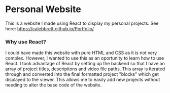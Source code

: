# Personal Website
This is a website I made using React to display my personal projects. See here: https://calebbrett.github.io/Portfolio/

### Why use React?
I could have made this website with pure HTML and CSS as it is not very complex. However, I wanted to use this as an oportunity to learn how to use React.
I took advantage of React by setting up the backend so that I have an array of project titles, descripitons and video file paths. This array is iterated through and converted into the final formatted project "blocks"  which get displayed to the viewer. This allows me to easily add new projects without needing to alter the base code of the website.
